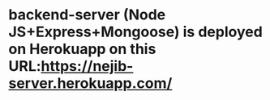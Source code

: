 ﻿# backend-server (Node JS+Express+Mongoose) is deployed on Herokuapp on this URL:https://nejib-server.herokuapp.com/ 

